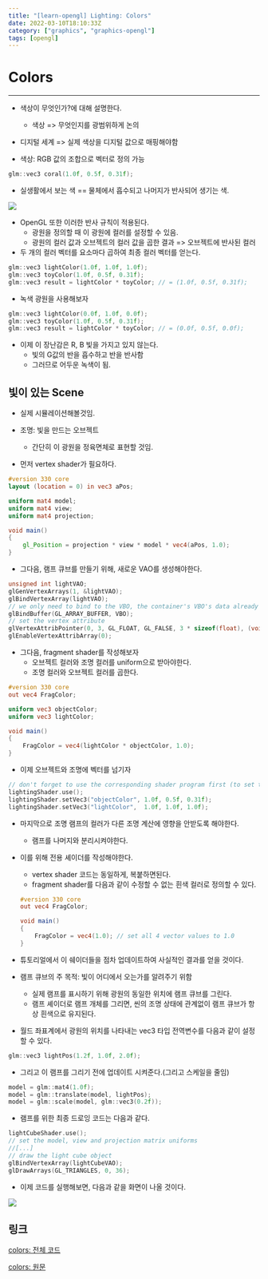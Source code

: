 ```yaml
---
title: "[learn-opengl] Lighting: Colors"
date: 2022-03-10T18:10:33Z
category: ["graphics", "graphics-opengl"]
tags: [opengl]
---
```


# **Colors**

---

- 색상이 무엇인가?에 대해 설명한다.

  - 색상 => 무엇인지를 광범위하게 논의

- 디지털 세계 => 실제 색상을 디지털 값으로 매핑해야함

- 색상: RGB 값의 조합으로 벡터로 정의 가능

```cpp
glm::vec3 coral(1.0f, 0.5f, 0.31f);
```

- 실생활에서 보는 색 == 물체에서 흡수되고 나머지가 반사되어 생기는 색.

![](https://learnopengl.com/img/lighting/light_reflection.png)

- OpenGL 또한 이러한 반사 규칙이 적용된다.
  - 광원을 정의할 때 이 광원에 컬러를 설정할 수 있음.
  - 광원의 컬러 값과 오브젝트의 컬러 값을 곱한 결과 => 오브젝트에 반사된 컬러
- 두 개의 컬러 벡터를 요소마다 곱하여 최종 컬러 벡터를 얻는다.

```cpp
glm::vec3 lightColor(1.0f, 1.0f, 1.0f);
glm::vec3 toyColor(1.0f, 0.5f, 0.31f);
glm::vec3 result = lightColor * toyColor; // = (1.0f, 0.5f, 0.31f);
```

- 녹색 광원을 사용해보자

```cpp
glm::vec3 lightColor(0.0f, 1.0f, 0.0f);
glm::vec3 toyColor(1.0f, 0.5f, 0.31f);
glm::vec3 result = lightColor * toyColor; // = (0.0f, 0.5f, 0.0f);
```

- 이제 이 장난감은 R, B 빛을 가지고 있지 않는다.
  - 빛의 G값의 반을 흡수하고 반을 반사함
  - 그러므로 어두운 녹색이 됨.

## **빛이 있는 Scene**

- 실제 시뮬레이션해볼것임.
- 조명: 빛을 만드는 오브젝트

  - 간단히 이 광원을 정육면체로 표현할 것임.

- 먼저 vertex shader가 필요하다.

```glsl
#version 330 core
layout (location = 0) in vec3 aPos;

uniform mat4 model;
uniform mat4 view;
uniform mat4 projection;

void main()
{
    gl_Position = projection * view * model * vec4(aPos, 1.0);
}
```

- 그다음, 램프 큐브를 만들기 위해, 새로운 VAO를 생성해야한다.

```cpp
unsigned int lightVAO;
glGenVertexArrays(1, &lightVAO);
glBindVertexArray(lightVAO);
// we only need to bind to the VBO, the container's VBO's data already contains the data.
glBindBuffer(GL_ARRAY_BUFFER, VBO);
// set the vertex attribute
glVertexAttribPointer(0, 3, GL_FLOAT, GL_FALSE, 3 * sizeof(float), (void*)0);
glEnableVertexAttribArray(0);
```

- 그다음, fragment shader를 작성해보자
  - 오브젝트 컬러와 조명 컬러를 uniform으로 받아야한다.
  - 조명 컬러와 오브젝트 컬러를 곱한다.

```glsl
#version 330 core
out vec4 FragColor;

uniform vec3 objectColor;
uniform vec3 lightColor;

void main()
{
    FragColor = vec4(lightColor * objectColor, 1.0);
}
```

- 이제 오브젝트와 조명에 벡터를 넘기자

```cpp
// don't forget to use the corresponding shader program first (to set the uniform)
lightingShader.use();
lightingShader.setVec3("objectColor", 1.0f, 0.5f, 0.31f);
lightingShader.setVec3("lightColor",  1.0f, 1.0f, 1.0f);
```

- 마지막으로 조명 램프의 컬러가 다른 조명 계산에 영향을 안받도록 해야한다.
  - 램프를 나머지와 분리시켜야한다.
- 이를 위해 전용 셰이더를 작성해야한다.

  - vertex shader 코드는 동일하게, 복붙하면된다.
  - fragment shader를 다음과 같이 수정할 수 없는 흰색 컬러로 정의할 수 있다.

  ```glsl
  #version 330 core
  out vec4 FragColor;

  void main()
  {
      FragColor = vec4(1.0); // set all 4 vector values to 1.0
  }
  ```

- 튜토리얼에서 이 쉐이더들을 점차 업데이트하여 사실적인 결과를 얻을 것이다.
- 램프 큐브의 주 목적: 빛이 어디에서 오는가를 알려주기 위함
  - 실제 램프를 표시하기 위해 광원의 동일한 위치에 램프 큐브를 그린다.
  - 램프 셰이더로 램프 개체를 그리면, 씬의 조명 상태에 관계없이 램프 큐브가 항상 흰색으로 유지된다.
- 월드 좌표계에서 광원의 위치를 나타내는 vec3 타입 전역변수를 다음과 같이 설정할 수 있다.

```cpp
glm::vec3 lightPos(1.2f, 1.0f, 2.0f);
```

- 그리고 이 램프를 그리기 전에 업데이트 시켜준다.(그리고 스케일을 줄임)

```cpp
model = glm::mat4(1.0f);
model = glm::translate(model, lightPos);
model = glm::scale(model, glm::vec3(0.2f));
```

- 램프를 위한 최종 드로잉 코드는 다음과 같다.

```cpp
lightCubeShader.use();
// set the model, view and projection matrix uniforms
//[...]
// draw the light cube object
glBindVertexArray(lightCubeVAO);
glDrawArrays(GL_TRIANGLES, 0, 36);
```

- 이제 코드를 실행해보면, 다음과 같을 화면이 나올 것이다.

![](https://learnopengl.com/img/lighting/colors_scene.png)

## **링크**

[colors: 전체 코드](https://learnopengl.com/code_viewer_gh.php?code=src/2.lighting/1.colors/colors.cpp)

[colors: 원문](https://learnopengl.com/Lighting/Colors)
